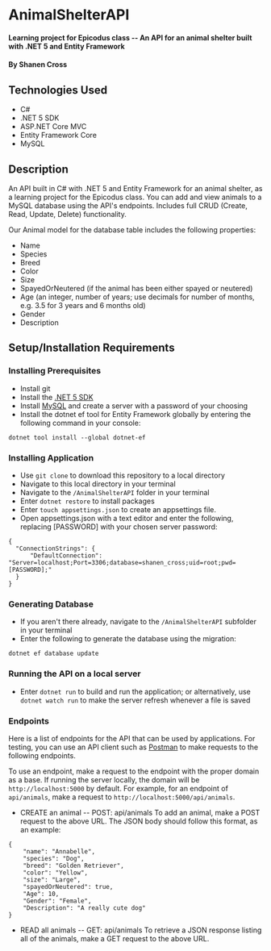 # AnimalShelterAPI

#### Learning project for Epicodus class -- An API for an animal shelter built with .NET 5 and Entity Framework

#### By Shanen Cross

## Technologies Used

* C#
* .NET 5 SDK
* ASP.NET Core MVC
* Entity Framework Core
* MySQL

## Description

An API built in C# with .NET 5 and Entity Framework for an animal shelter, as a learning project for the Epicodus class. You can add and view animals to a MySQL database using the API's endpoints. Includes full CRUD (Create, Read, Update, Delete) functionality.

Our Animal model for the database table includes the following properties:
* Name
* Species
* Breed
* Color
* Size
* SpayedOrNeutered (if the animal has been either spayed or neutered)
* Age (an integer, number of years; use decimals for number of months, e.g. 3.5 for 3 years and 6 months old)
* Gender
* Description

## Setup/Installation Requirements

### Installing Prerequisites
* Install git
* Install the [.NET 5 SDK](https://dotnet.microsoft.com/download/dotnet/5.0)
* Install [MySQL](https://dev.mysql.com/downloads/mysql/) and create a server with a password of your choosing
* Install the dotnet ef tool for Entity Framework globally by entering the following command in your console:
```
dotnet tool install --global dotnet-ef
```

### Installing Application
* Use ```git clone``` to download this repository to a local directory
* Navigate to this local directory in your terminal
* Navigate to the ```/AnimalShelterAPI``` folder in your terminal
* Enter ```dotnet restore``` to install packages
* Enter ```touch appsettings.json``` to create an appsettings file.
* Open appsettings.json with a text editor and enter the following, replacing \[PASSWORD\] with your chosen server password:
```
{
  "ConnectionStrings": {
      "DefaultConnection": "Server=localhost;Port=3306;database=shanen_cross;uid=root;pwd=[PASSWORD];"
  }
}
```

### Generating Database
* If you aren't there already, navigate to the ```/AnimalShelterAPI``` subfolder in your terminal
* Enter the following to generate the database using the migration:
```
dotnet ef database update
```

### Running the API on a local server
* Enter ```dotnet run``` to build and run the application; or alternatively, use ```dotnet watch run``` to make the server refresh whenever a file is saved

### Endpoints

Here is a list of endpoints for the API that can be used by applications. For testing, you can use an API client such as [Postman](https://www.postman.com/downloads/) to make requests to the following endpoints.

To use an endpoint, make a request to the endpoint with the proper domain as a base. If running the server locally, the domain will be ```http://localhost:5000``` by default. For example, for an endpoint of ```api/animals```, make a request to ```http://localhost:5000/api/animals```. 

* CREATE an animal -- POST: api/animals
To add an animal, make a POST request to the above URL. The JSON body should follow this format, as an example:
```
{ 
    "name": "Annabelle",
    "species": "Dog",
    "breed": "Golden Retriever",
    "color": "Yellow",
    "size": "Large",
    "spayedOrNeutered": true,
    "Age": 10, 
    "Gender": "Female",
    "Description": "A really cute dog" 
}
```

* READ all animals -- GET: api/animals
To retrieve a JSON response listing all of the animals, make a GET request to the above URL.